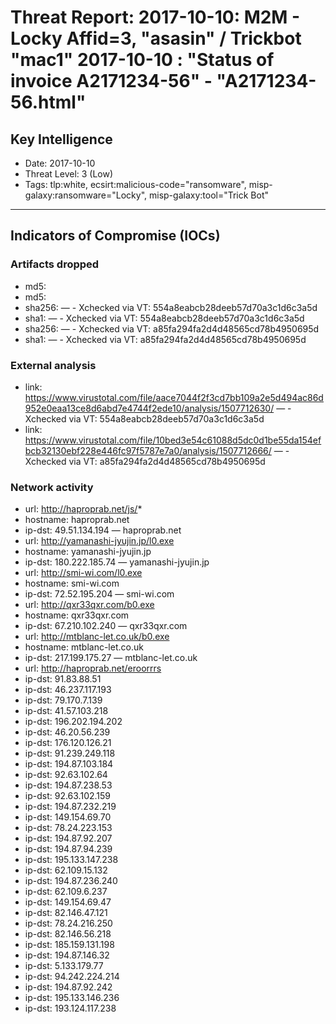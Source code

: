 # Threat Report: 2017-10-10: M2M -  Locky Affid=3, "asasin" / Trickbot "mac1" 2017-10-10 : "Status of invoice A2171234-56" - "A2171234-56.html"


## Key Intelligence
* Date: 2017-10-10
* Threat Level: 3 (Low)
* Tags: tlp:white, ecsirt:malicious-code="ransomware", misp-galaxy:ransomware="Locky", misp-galaxy:tool="Trick Bot"

---

## Indicators of Compromise (IOCs)
### Artifacts dropped
* md5: <md5>
* md5: <md5>
* sha256: <sha256> — - Xchecked via VT: 554a8eabcb28deeb57d70a3c1d6c3a5d
* sha1: <sha1> — - Xchecked via VT: 554a8eabcb28deeb57d70a3c1d6c3a5d
* sha256: <sha256> — - Xchecked via VT: a85fa294fa2d4d48565cd78b4950695d
* sha1: <sha1> — - Xchecked via VT: a85fa294fa2d4d48565cd78b4950695d

### External analysis
* link: https://www.virustotal.com/file/aace7044f2f3cd7bb109a2e5d494ac86d952e0eaa13ce8d6abd7e4744f2ede10/analysis/1507712630/ — - Xchecked via VT: 554a8eabcb28deeb57d70a3c1d6c3a5d
* link: https://www.virustotal.com/file/10bed3e54c61088d5dc0d1be55da154efbcb32130ebf228e446fc97f5787e7a0/analysis/1507712666/ — - Xchecked via VT: a85fa294fa2d4d48565cd78b4950695d

### Network activity
* url: http://haproprab.net/js/*
* hostname: haproprab.net
* ip-dst: 49.51.134.194 — haproprab.net
* url: http://yamanashi-jyujin.jp/l0.exe
* hostname: yamanashi-jyujin.jp
* ip-dst: 180.222.185.74 — yamanashi-jyujin.jp
* url: http://smi-wi.com/l0.exe
* hostname: smi-wi.com
* ip-dst: 72.52.195.204 — smi-wi.com
* url: http://qxr33qxr.com/b0.exe
* hostname: qxr33qxr.com
* ip-dst: 67.210.102.240 — qxr33qxr.com
* url: http://mtblanc-let.co.uk/b0.exe
* hostname: mtblanc-let.co.uk
* ip-dst: 217.199.175.27 — mtblanc-let.co.uk
* url: http://haproprab.net/eroorrrs
* ip-dst: 91.83.88.51
* ip-dst: 46.237.117.193
* ip-dst: 79.170.7.139
* ip-dst: 41.57.103.218
* ip-dst: 196.202.194.202
* ip-dst: 46.20.56.239
* ip-dst: 176.120.126.21
* ip-dst: 91.239.249.118
* ip-dst: 194.87.103.184
* ip-dst: 92.63.102.64
* ip-dst: 194.87.238.53
* ip-dst: 92.63.102.159
* ip-dst: 194.87.232.219
* ip-dst: 149.154.69.70
* ip-dst: 78.24.223.153
* ip-dst: 194.87.92.207
* ip-dst: 194.87.94.239
* ip-dst: 195.133.147.238
* ip-dst: 62.109.15.132
* ip-dst: 194.87.236.240
* ip-dst: 62.109.6.237
* ip-dst: 149.154.69.47
* ip-dst: 82.146.47.121
* ip-dst: 78.24.216.250
* ip-dst: 82.146.56.218
* ip-dst: 185.159.131.198
* ip-dst: 194.87.146.32
* ip-dst: 5.133.179.77
* ip-dst: 94.242.224.214
* ip-dst: 194.87.92.242
* ip-dst: 195.133.146.236
* ip-dst: 193.124.117.238
